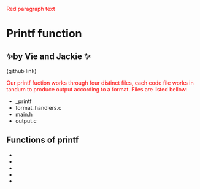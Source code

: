 <p style="color:#FF0000";>Red paragraph text</p>

# Printf function 
## ✨by Vie and Jackie ✨

(github link)

<p style="color:#FF0000";>Our printf fuction works through four distinct files, each code file works in tandum to produce output according to a format. Files are listed bellow:</p>

- _printf
- format_handlers.c
- main.h
- output.c

## Functions of printf

- 
- 
- 
-
- 

